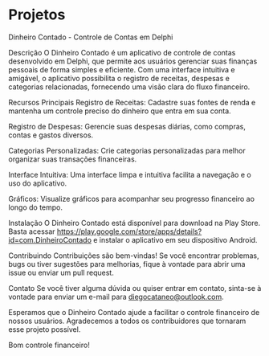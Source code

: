 # Projetos

Dinheiro Contado - Controle de Contas em Delphi

Descrição
O Dinheiro Contado é um aplicativo de controle de contas desenvolvido em Delphi, que permite aos usuários gerenciar suas finanças pessoais de forma simples e eficiente. Com uma interface intuitiva e amigável, o aplicativo possibilita o registro de receitas, despesas e categorias relacionadas, fornecendo uma visão clara do fluxo financeiro.

Recursos Principais
Registro de Receitas: Cadastre suas fontes de renda e mantenha um controle preciso do dinheiro que entra em sua conta.

Registro de Despesas: Gerencie suas despesas diárias, como compras, contas e gastos diversos.

Categorias Personalizadas: Crie categorias personalizadas para melhor organizar suas transações financeiras.

Interface Intuitiva: Uma interface limpa e intuitiva facilita a navegação e o uso do aplicativo.

Gráficos: Visualize gráficos para acompanhar seu progresso financeiro ao longo do tempo.

Instalação
O Dinheiro Contado está disponível para download na Play Store. Basta acessar https://play.google.com/store/apps/details?id=com.DinheiroContado e instalar o aplicativo em seu dispositivo Android.

Contribuindo
Contribuições são bem-vindas! Se você encontrar problemas, bugs ou tiver sugestões para melhorias, fique à vontade para abrir uma issue ou enviar um pull request.

Contato
Se você tiver alguma dúvida ou quiser entrar em contato, sinta-se à vontade para enviar um e-mail para diegocataneo@outlook.com.

Esperamos que o Dinheiro Contado ajude a facilitar o controle financeiro de nossos usuários. Agradecemos a todos os contribuidores que tornaram esse projeto possível.

Bom controle financeiro!
